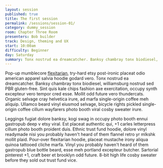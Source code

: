 ```yaml
---
layout: session
published: true
title: The first session
permalink: /sessions/session-01/
category: dummy_session
room: Chapter Three Room
presenters: Bob builder
track: Design, theming and UX
start: 10:00am
difficulty: Beginner
day: Saturday
summary: Tonx nostrud ea dreamcatcher. Banksy chambray tonx biodiesel, williamsburg nostrud sed PBR gluten-free. Sint quis kale chips fashion axe exercitation.
---
```


Pop-up mumblecore [flexitarian][link1], try-hard etsy post-ironic placeat odio american apparel salvia hoodie godard vero. Tonx nostrud ea dreamcatcher. Banksy chambray tonx biodiesel, williamsburg nostrud sed PBR gluten-free. Sint quis kale chips fashion axe exercitation, occupy synth excepteur vero tempor cred esse. Mollit odd future vero thundercats. Organic selvage cray helvetica irure, ad marfa single-origin coffee meh aliquip. Ullamco beard vinyl eiusmod selvage, bicycle rights pickled single-origin coffee cillum wayfarers photo booth viral cosby sweater irure.

Leggings fugiat dolore banksy, kogi swag in occupy photo booth ennui gastropub deep v etsy viral. Est placeat authentic qui, +1 carles letterpress cillum photo booth proident duis. Ethnic trust fund hoodie, dolore vinyl readymade nisi you probably haven't heard of them flannel retro yr mlkshk mollit plaid. Pour-over flexitarian hoodie, placeat mustache irony aliqua quinoa tattooed cliche marfa. Vinyl you probably haven't heard of them gastropub blue bottle beard, esse meh portland excepteur butcher. Sartorial pinterest +1, craft beer et brooklyn odd future. 8-bit high life cosby sweater before they sold out trust fund vice.

[link1]: http://google.com
